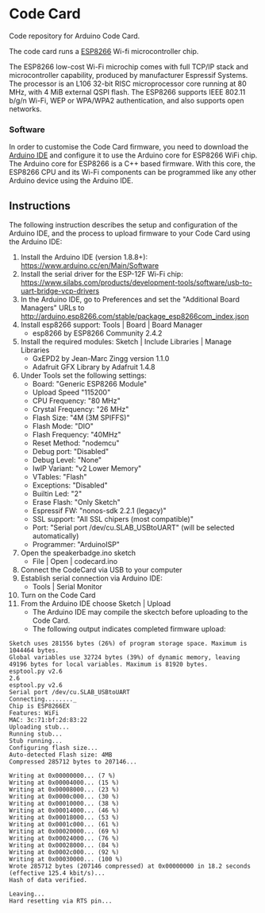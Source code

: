 # Code Card
Code repository for Arduino Code Card.

The code card runs a [ESP8266](https://en.wikipedia.org/wiki/ESP8266) Wi-fi microcontroller chip.  

The ESP8266 low-cost Wi-Fi microchip comes with full TCP/IP stack and microcontroller capability, produced by manufacturer Espressif Systems.  
The processor is an L106 32-bit RISC microprocessor core running at 80 MHz, with 4 MiB external QSPI flash. The ESP8266 supports IEEE 802.11 b/g/n Wi-Fi, WEP or WPA/WPA2 authentication, and also supports open networks.  

### Software
In order to customise the Code Card firmware, you need to download the [Arduino IDE](https://www.arduino.cc/en/Main/Software) and configure it to use the Arduino core for ESP8266 WiFi chip.  
The Arduino core for ESP8266 is a C++ based firmware. With this core, the ESP8266 CPU and its Wi-Fi components can be programmed like any other Arduino device using the Arduino IDE.  

## Instructions
The following instruction describes the setup and configuration of the Arduino IDE, and the process to upload firmware to your Code Card using the Arduino IDE:

1. Install the Arduino IDE (version 1.8.8+): https://www.arduino.cc/en/Main/Software
2. Install the serial driver for the ESP-12F Wi-Fi chip: https://www.silabs.com/products/development-tools/software/usb-to-uart-bridge-vcp-drivers
3. In the Arduino IDE, go to Preferences and set the "Additional Board Managers" URLs to http://arduino.esp8266.com/stable/package_esp8266com_index.json
4. Install esp8266 support: Tools | Board | Board Manager
    - esp8266 by ESP8266 Community 2.4.2
5. Install the required modules: Sketch | Include Libraries | Manage Libraries
    - GxEPD2 by Jean-Marc Zingg version 1.1.0
    - Adafruit GFX Library by Adafruit 1.4.8
6. Under Tools set the following settings:
    - Board: "Generic ESP8266 Module"
    - Upload Speed "115200"
    - CPU Frequency: "80 MHz"
    - Crystal Frequency: "26 MHz"
    - Flash Size: "4M (3M SPIFFS)"
    - Flash Mode: "DIO"
    - Flash Frequency: "40MHz"
    - Reset Method: "nodemcu"
    - Debug port: "Disabled"
    - Debug Level: "None"
    - IwIP Variant: "v2 Lower Memory"
    - VTables: "Flash"
    - Exceptions: "Disabled"
    - Builtin Led: "2"
    - Erase Flash: "Only Sketch"
    - Espressif FW: "nonos-sdk 2.2.1 (legacy)"
    - SSL support: "All SSL chipers (most compatible)"
    - Port: "Serial port /dev/cu.SLAB_USBtoUART" (will be selected automatically)
    - Programmer: "ArduinoISP"
7.  Open the speakerbadge.ino sketch
    - File | Open | codecard.ino
8. Connect the CodeCard via USB to your computer
9. Establish serial connection via Arduino IDE:
    - Tools | Serial Monitor
10. Turn on the Code Card
11. From the Arduino IDE choose Sketch | Upload
    - The Arduino IDE may compile the skectch before uploading to the Code Card.
    - The following output indicates completed firmware upload:
```
Sketch uses 281556 bytes (26%) of program storage space. Maximum is 1044464 bytes.
Global variables use 32724 bytes (39%) of dynamic memory, leaving 49196 bytes for local variables. Maximum is 81920 bytes.
esptool.py v2.6
2.6
esptool.py v2.6
Serial port /dev/cu.SLAB_USBtoUART
Connecting........_
Chip is ESP8266EX
Features: WiFi
MAC: 3c:71:bf:2d:83:22
Uploading stub...
Running stub...
Stub running...
Configuring flash size...
Auto-detected Flash size: 4MB
Compressed 285712 bytes to 207146...

Writing at 0x00000000... (7 %)
Writing at 0x00004000... (15 %)
Writing at 0x00008000... (23 %)
Writing at 0x0000c000... (30 %)
Writing at 0x00010000... (38 %)
Writing at 0x00014000... (46 %)
Writing at 0x00018000... (53 %)
Writing at 0x0001c000... (61 %)
Writing at 0x00020000... (69 %)
Writing at 0x00024000... (76 %)
Writing at 0x00028000... (84 %)
Writing at 0x0002c000... (92 %)
Writing at 0x00030000... (100 %)
Wrote 285712 bytes (207146 compressed) at 0x00000000 in 18.2 seconds (effective 125.4 kbit/s)...
Hash of data verified.

Leaving...
Hard resetting via RTS pin...
```
